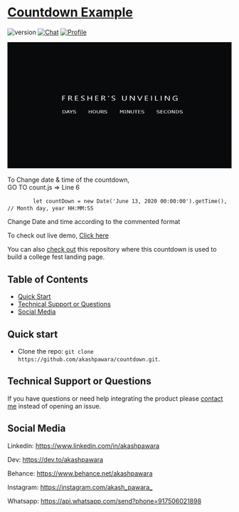# [Countdown Example](https://akashpawara.github.io/countdown/) 

![version](https://img.shields.io/badge/version-1.0.0-blue.svg) [![Chat](https://img.shields.io/badge/chat-on%20discord-7289da.svg)](https://discordapp.com/users/228556195689005059) [![Profile](https://img.shields.io/badge/Linkedin-akashpawara-blue)](https://www.linkedin.com/in/akashpawara)
 
![Product Gif](trimmedCountdown.gif) 

To Change date & time of the countdown,  
GO TO count.js => Line 6   
```
        let countDown = new Date('June 13, 2020 00:00:00').getTime(), // Month day, year HH:MM:SS
```
Change Date and time according to the commented format  

To check out live demo, [Click here](https://akashpawara.github.io/countdown/)

You can also [check out](https://github.com/akashpawara/college-fest-landing-page) this repository where this countdown is used to build a college fest landing page. 


## Table of Contents


* [Quick Start](#quick-start)
* [Technical Support or Questions](#technical-support-or-questions)
* [Social Media](#social-media)

## Quick start


- Clone the repo: `git clone https://github.com/akashpawara/countdown.git`.



## Technical Support or Questions

If you have questions or need help integrating the product please [contact me](https://api.whatsapp.com/send?phone=917506021898) instead of opening an issue.



## Social Media

Linkedin: <https://www.linkedin.com/in/akashpawara>

Dev: <https://dev.to/akashpawara>

Behance: <https://www.behance.net/akashpawara>

Instagram: <https://instagram.com/akash_pawara_>

Whatsapp: <https://api.whatsapp.com/send?phone=917506021898>



